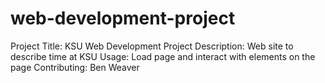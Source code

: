 # web-development-project
Project Title: KSU Web Development Project
Description: Web site to describe time at KSU
Usage: Load page and interact with elements on the page
Contributing: Ben Weaver